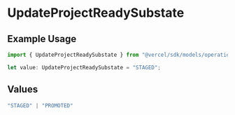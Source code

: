 # UpdateProjectReadySubstate

## Example Usage

```typescript
import { UpdateProjectReadySubstate } from "@vercel/sdk/models/operations";

let value: UpdateProjectReadySubstate = "STAGED";
```

## Values

```typescript
"STAGED" | "PROMOTED"
```